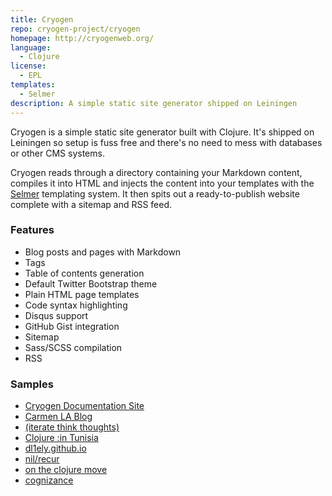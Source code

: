 ```yaml
---
title: Cryogen
repo: cryogen-project/cryogen
homepage: http://cryogenweb.org/
language:
  - Clojure
license:
  - EPL
templates:
  - Selmer
description: A simple static site generator shipped on Leiningen
---
```


Cryogen is a simple static site generator built with Clojure.
It's shipped on Leiningen so setup is fuss free and there's no
need to mess with databases or other CMS systems.

Cryogen reads through a directory containing your Markdown content,
compiles it into HTML and injects the content into your templates
with the [Selmer](https://github.com/yogthos/selmer) templating system.
It then spits out a ready-to-publish website complete with a sitemap and RSS feed.

### Features

- Blog posts and pages with Markdown
- Tags
- Table of contents generation
- Default Twitter Bootstrap theme
- Plain HTML page templates
- Code syntax highlighting
- Disqus support
- GitHub Gist integration
- Sitemap
- Sass/SCSS compilation
- RSS

### Samples

- [Cryogen Documentation Site](http://cryogenweb.org/)
- [Carmen LA Blog](http://carmenla.me/blog/index.html)
- [(iterate think thoughts)](http://yogthos.net/)
- [Clojure :in Tunisia](http://www.clojure.tn/)
- [dl1ely.github.io](http://dl1ely.github.io/)
- [nil/recur](http://jonase.github.io/nil-recur/)
- [on the clojure move](http://tangrammer.github.io/)
- [cognizance](http://blog.jethrokuan.com/)
